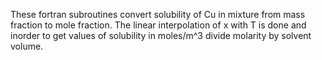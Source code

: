 These fortran subroutines convert solubility of Cu in mixture from mass fraction to mole fraction.
The linear interpolation of x with T is done and inorder to get values of solubility in moles/m^3 divide molarity by solvent volume.
